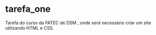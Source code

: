# tarefa_one
Tarefa do curso da FATEC de DSM , onde será necessário criar um site utilizando HTML e CSS.
